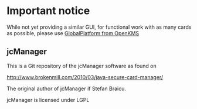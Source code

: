 # Important notice #
While not yet providing a similar GUI, for functional work with as many cards as possible, please use [GlobalPlatform from OpenKMS](https://github.com/martinpaljak/GlobalPlatform#globalplatform-from-openkms)

## jcManager
This is a Git repository of the jcManager software as found on

http://www.brokenmill.com/2010/03/java-secure-card-manager/

The original author of jcManager if Stefan Braicu.

jcManager is licensed under LGPL

